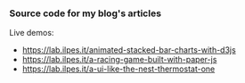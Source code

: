 ### Source code for my blog's articles

Live demos:

* https://lab.ilpes.it/animated-stacked-bar-charts-with-d3js
* https://lab.ilpes.it/a-racing-game-built-with-paper-js
* https://lab.ilpes.it/a-ui-like-the-nest-thermostat-one
